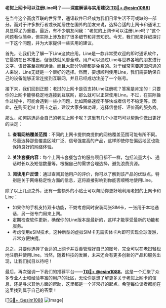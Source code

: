 **老挝上网卡可以注册Line吗？——深度解读与实用建议[[TG💪+ @esim1088](https://t.me/s/esim1088)]**

在当今这个高度互联的世界里，通讯软件已经成为我们日常生活不可或缺的一部分。而对于许多旅行者或长期居住在国外的朋友来说，选择合适的上网卡和通讯工具显得尤为重要。最近，有不少朋友问我：“老挝的上网卡可以注册Line吗？”这个问题看似简单，但实际上涉及到了很多细节和背景知识。今天，我们就来详细探讨一下这个问题，并为大家提供一些实用的建议。

首先，让我们先了解一下Line这款应用。Line是一款非常受欢迎的即时通讯软件，它最初在日本推出，但很快就风靡全球。用户可以通过Line与世界各地的朋友进行文字、语音甚至视频通话，而且大部分功能都是免费的。对于经常需要跨国沟通的人来说，Line无疑是一个很好的选择。然而，要想顺利使用Line，我们需要确保自己的设备能够正常连接到互联网，并且已经成功注册了一个账号。

接下来，我们回到正题：老挝的上网卡是否支持Line注册呢？答案是肯定的！只要你的上网卡能够稳定地连接到互联网，那么就可以正常使用Line。不过，在实际操作过程中，可能会遇到一些小问题，比如网络速度不够快或者信号不稳定等。因此，在购买老挝上网卡之前，建议大家多做功课，选择信誉好、评价高的服务商。

那么，如何挑选适合自己的老挝上网卡呢？这里有几个小技巧可以帮助你做出更好的决定：

1. **查看网络覆盖范围**：不同的上网卡提供商提供的网络覆盖范围可能有所不同。尽量选择那些覆盖区域广泛、信号强度高的产品，这样即使你在偏远地区也能保持良好的网络体验。

2. **关注套餐内容**：每个上网卡套餐包含的服务项目都不一样，包括流量大小、通话时长以及短信数量等。根据自己的需求合理选择，避免浪费资源。

3. **阅读用户反馈**：通过查阅其他用户的评价，你可以了解到该产品的优缺点。特别是关于网络稳定性方面的信息，这将直接影响到你能否顺畅地使用Line。

除了以上几点之外，还有一些额外的小贴士可以帮助你更好地利用老挝的上网卡和Line：

- 如果你的手机支持双卡功能，不妨考虑同时安装两张SIM卡，一张用于本地通话，另一张专门用来上网。
- 定期检查软件更新，确保你的Line版本是最新的，这样才能享受最新的功能和服务。
- 考虑使用eSIM技术，这种新型的虚拟SIM卡无需实体卡片即可实现全球漫游，非常方便快捷。

总之，只要你选择了合适的上网卡并妥善管理好自己的账号，完全可以在老挝轻松地注册并使用Line。当然，随着科技的发展，未来还会有更多创新的产品和服务出现，让我们拭目以待吧！

最后，再次强调一下我们的推荐平台——**[TG💪+ @esim1088](https://t.me/s/esim1088)**。这是一个汇聚了众多专业人士和经验丰富的用户的社区，无论你是想了解更多关于老挝上网卡的信息，还是寻求其他方面的帮助，这里都是一个非常好的起点。希望每位读者都能在这里找到属于自己的答案！

[[TG💪+ @esim1088](https://t.me/s/esim1088) ![Image](https://i.postimg.cc/4NQfJmqS/Snipaste-2025-05-13-00-14-12.png)]